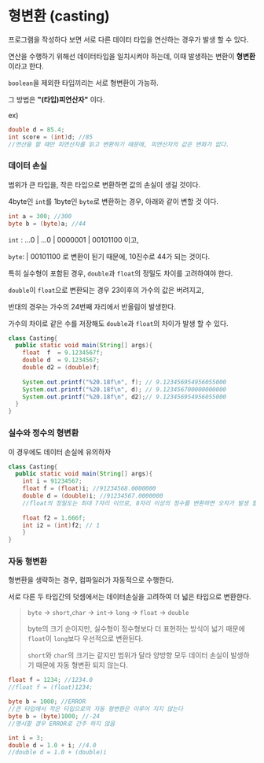 # 형변환 (casting)

프로그램을 작성하다 보면 서로 다른 데이터 타입을 연산하는 경우가 발생 할 수 있다.

연산을 수행하기 위해선 데이터타입을 일치시켜야 하는데, 이때 발생하는 변환이 **형변환** 이라고 한다.

`boolean`을 제외한 타입끼리는 서로 형변환이 가능하.

그 방법은 **"(타입)피연산자"** 이다.

ex)

```java
double d = 85.4;
int score = (int)d; //85
//연산을 할 때만 피연산자를 읽고 변환하기 때문에, 피연산자의 값은 변화가 없다.
```



### 데이터 손실

범위가 큰 타입을, 작은 타입으로 변환하면 값의 손실이 생길 것이다.

 4byte인 `int`를 1byte인 `byte`로 변환하는 경우, 아래와 같이 변할 것 이다.

```java
int a = 300; //300
byte b = (byte)a; //44
```

`int`  : ...0 | ...0 | 0000001 | 00101100     이고,

`byte`:                                | 00101100     로 변환이 된기 때문에, 10진수로 44가 되는 것이다.



특히 실수형이 포함된 경우, `double`과 `float`의 정밀도 차이를 고려하여야 한다.

`double`이 `float`으로 변환되는 경우 23이후의 가수의 값은 버려지고,

반대의 경우는 가수의 24번째 자리에서 반올림이 발생한다.

가수의 차이로 같은 수를 저장해도 `double`과 `float`의 차이가 발생 할 수 있다.

```java
class Casting{
  public static void main(String[] args){
    float  f  = 9.1234567f; 
    double d  = 9.1234567;
    double d2 = (double)f;
    
    System.out.printf("%20.18f\n", f); // 9.123456954956055000
    System.out.printf("%20.18f\n", d); // 9.123456700000000000
    System.out.printf("%20.18f\n", d2);// 9.123456954956055000
  }
}
```



### 실수와 정수의 형변환

이 경우에도 데이터 손실에 유의하자

```java
class Casting{
  public static void main(String[] args){
   	int i = 91234567;
    float f = (float)i; //91234568.0000000
    double d = (double)i; //91234567.0000000
    //float의 정밀도는 최대 7자리 이므로, 8자리 이상의 정수를 변환하면 오차가 발생 할 수 있으므로 이 경우는 double을 권장한다.
    
    float f2 = 1.666f;
    int i2 = (int)f2; // 1
    }
}
```



### 자동 형변환

형변환을 생략하는 경우, 컴파일러가 자동적으로 수행한다.

서로 다른 두 타입간의 덧셈에서는 데이터손실을 고려하여 더 넓은 타입으로 변환한다.

> `byte` -> `short`,`char` -> `int`-> `long` -> `float` -> `double`
>
> byte의 크기 순이지만, 실수형이 정수형보다 더 표현하는 방식이 넓기 때문에 `float`이 `long`보다 우선적으로 변환된다.
>
> `short`와 `char`의 크기는 같지만 범위가 달라 양방향 모두 데이터 손실이 발생하기 때문에 자동 형변환 되지 않는다.

```java
float f = 1234; //1234.0
//float f = (float)1234;

byte b = 1000; //ERROR 
//큰 타입에서 작은 타입으로의 자동 형변환은 이루어 지지 않는다
byte b = (byte)1000; //-24
//명시할 경우 ERROR로 간주 하지 않음

int i = 3;
double d = 1.0 + i; //4.0
//double d = 1.0 + (double)i



```



